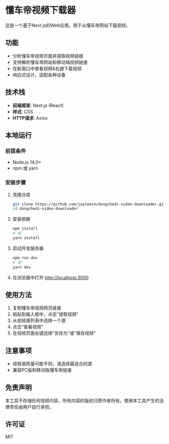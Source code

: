 # 懂车帝视频下载器

这是一个基于Next.js的Web应用，用于从懂车帝网站下载视频。

## 功能

- 分析懂车帝视频页面并提取视频链接
- 支持解析懂车帝网站和移动端视频链接
- 在新窗口中查看视频&右键下载视频
- 响应式设计，适配各种设备

## 技术栈

- **前端框架**: Next.js (React)
- **样式**: CSS
- **HTTP请求**: Axios

## 本地运行

### 前提条件

- Node.js 14.0+ 
- npm 或 yarn

### 安装步骤

1. 克隆仓库
   ```bash
   git clone https://github.com/jayleecn/dongchedi-video-downloader.git
   cd dongchedi-video-downloader
   ```

2. 安装依赖
   ```bash
   npm install
   # 或
   yarn install
   ```

3. 启动开发服务器
   ```bash
   npm run dev
   # 或
   yarn dev
   ```

4. 在浏览器中打开 [http://localhost:3000](http://localhost:3000)

## 使用方法

1. 复制懂车帝视频网页链接
2. 粘贴到输入框中，点击"提取视频"
3. 从视频源列表中选择一个源
4. 点击"查看视频"
5. 在视频页面右键选择"另存为"或"保存视频"

## 注意事项

- 视频源质量可能不同，请选择最适合的源
- 兼容PC版和移动版懂车帝链接

## 免责声明

本工具不存储任何视频内容，所有内容的版权归原作者所有。使用本工具产生的法律责任由用户自行承担。

## 许可证

MIT

